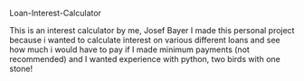 Loan-Interest-Calculator

This is an interest calculator by me, Josef Bayer
I made this personal project because i wanted to calculate interest on various different loans 
and see how much i would have to pay if I made minimum payments (not recommended) and I wanted experience with python,
two birds with one stone!
